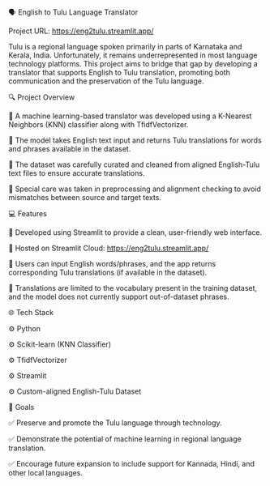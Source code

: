 🗣️ English to Tulu Language Translator

Project URL: https://eng2tulu.streamlit.app/

Tulu is a regional language spoken primarily in parts of Karnataka and Kerala, India. Unfortunately, it remains underrepresented in most language technology platforms. This project aims to bridge that gap by developing a translator that supports English to Tulu translation, promoting both communication and the preservation of the Tulu language.

🔍 Project Overview

🔸 A machine learning-based translator was developed using a K-Nearest Neighbors (KNN) classifier along with TfidfVectorizer.

🔸 The model takes English text input and returns Tulu translations for words and phrases available in the dataset.

🔸 The dataset was carefully curated and cleaned from aligned English-Tulu text files to ensure accurate translations.

🔸 Special care was taken in preprocessing and alignment checking to avoid mismatches between source and target texts.

💻 Features

🔹 Developed using Streamlit to provide a clean, user-friendly web interface.

🔹 Hosted on Streamlit Cloud: https://eng2tulu.streamlit.app/

🔹 Users can input English words/phrases, and the app returns corresponding Tulu translations (if available in the dataset).

🔹 Translations are limited to the vocabulary present in the training dataset, and the model does not currently support out-of-dataset phrases.

🌐 Tech Stack

⚙️ Python

⚙️ Scikit-learn (KNN Classifier)

⚙️ TfidfVectorizer

⚙️ Streamlit

⚙️ Custom-aligned English-Tulu Dataset

🎯 Goals

✅ Preserve and promote the Tulu language through technology.

✅ Demonstrate the potential of machine learning in regional language translation.

✅ Encourage future expansion to include support for Kannada, Hindi, and other local languages.

